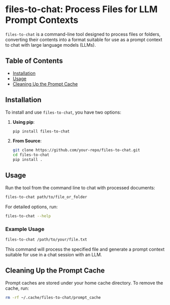 # files-to-chat: Process Files for LLM Prompt Contexts

`files-to-chat` is a command-line tool designed to process files or folders, converting their contents into a format suitable for use as a prompt context to chat with large language models (LLMs).

## Table of Contents

- [Installation](#installation)
- [Usage](#usage)
- [Cleaning Up the Prompt Cache](#cleaning-up-the-prompt-cache)

## Installation

To install and use `files-to-chat`, you have two options:

1. **Using pip**:
   ```sh
   pip install files-to-chat
   ```

2. **From Source**:
   ```sh
   git clone https://github.com/your-repo/files-to-chat.git
   cd files-to-chat
   pip install .
   ```

## Usage

Run the tool from the command line to chat with processed documents:

```sh
files-to-chat path/to/file_or_folder
```

For detailed options, run:

```sh
files-to-chat --help
```

### Example Usage

```sh
files-to-chat /path/to/your/file.txt
```

This command will process the specified file and generate a prompt context suitable for use in a chat session with an LLM.

## Cleaning Up the Prompt Cache

Prompt caches are stored under your home cache directory. To remove the cache, run:

```sh
rm -rf ~/.cache/files-to-chat/prompt_cache
```
